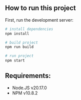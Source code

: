 ## How to run this project

First, run the development server:

```bash
# install dependencies
npm install

# build project
npm run build

# run project
npm start
```

## Requirements:
- Node.JS v20.17.0
- NPM v10.8.2